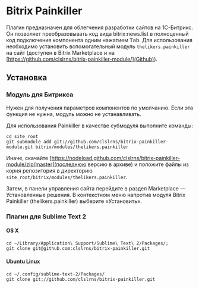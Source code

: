 Bitrix Painkiller
=================

Плагин предназначен для облегчения разработки сайтов на 1С-Битрикс. Он позволяет преобразовывать код вида bitrix:news.list в полноценный код подключения компонента одним нажатием <kbd>Tab</kbd>. Для использования необходимо установить вспомогательный модуль `thelikers.painkiller` на сайт (доступен в Bitrix Marketplace и на [https://github.com/clslrns/bitrix-painkiller-module/](Github)).

Установка
-------------------------------
### Модуль для Битрикса
Нужен для получения параметров компонентов по умолчанию. Если эта функция не нужна, модуль можно не устанавливать.

Для использования Painkiller в качестве субмодуля выполните команды:

    cd site_root
    git submodule add git://github.com/clslrns/bitrix-painkiller-module.git bitrix/modules/thelikers.painkiller

Иначе, скачайте [https://nodeload.github.com/clslrns/bitrix-painkiller-module/zip/master](последнюю версию в архиве) и положите файлы из корня репозитория в директорию `site_root/bitrix/modules/thelikers.painkiller`.

Затем, в панели управления сайта перейдите в раздел Marketplace — Установленные решения. В контекстном меню напротив модуля Bitrix Painkiller (thelikers.painkiller) выберите «Установить».

### Плагин для Sublime Text 2

#### OS X

    cd ~/Library/Application\ Support/Sublime\ Text\ 2/Packages/;
    git clone git@github.com:clslrns/bitrix-painkiller.git

#### Ubuntu Linux

    cd ~/.config/sublime-text-2/Packages/
    git clone git://github.com/clslrns/bitrix-painkiller.git
